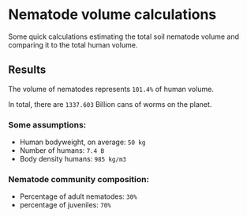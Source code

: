 # Nematode volume calculations
Some quick calculations estimating the total soil nematode volume and comparing it to the total human volume.

## Results
The volume of nematodes represents `101.4%` of human volume.

In total, there are `1337.603` Billion cans of worms on the planet.

### Some assumptions:
- Human bodyweight, on average: `50 kg`
- Number of humans: `7.4 B`
- Body density humans: `985 kg/m3`

### Nematode community composition:
- Percentage of adult nematodes: `30%`
- percentage of juveniles: `70%`

